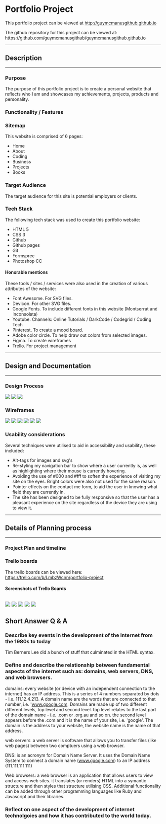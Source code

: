 # Portfolio Project
This portfolio project can be viewed at http://guymcmanusgithub.github.io

The github repository for this project can be viewed at: https://github.com/guymcmanusgithub/guymcmanusgithub.github.io

--- 

## Description
---
### Purpose
The purpose of this portfolio project is to create a personal website that reflects who I am and showcases my achievements, projects, products and personality.


### Functionality / Features

### Sitemap
This website is comprised of 6 pages:
* Home
* About
* Coding
* Business
* Projects
* Books

### Target Audience
The target audience for this site is potential employers or clients.

### Tech Stack
The following tech stack was used to create this portfolio website:

* HTML 5
* CSS 3
* Github
* Github pages
* Git
* Formspree
* Photoshop CC

#### Honorable mentions
These tools / sites / services were also used in the creation of various attributes of the website: 

* Font Awesome.  For SVG files.
* Devicon. For other SVG files.
* Google Fonts. To include different fonts in this website (Montserrat and Inconsolata)
* Youtube. Channels: Online Tutorials / DarkCode / Codegrid / Coding Tech 
* Pinterest. To create a mood board.
* Adobe color circle. To help draw out colors from selected images.
* Figma. To create wireframes
* Trello.  For project management
--- 
## Design and Documentation
---
### Design Process

![](Assets/Mood-Board-Pinterest.png)
![](Assets/Color-choices.png)
![](Assets/Font-selections.png)
### Wireframes
![](Assets/MobileWireFrame1.png)
![](Assets/MobileWireFrame2.png)
![](Assets/TabletWireFrame1.png)
![](Assets/TabletWireFrame2.png)
![](Assets/DesktopWireFrame1.png)
![](Assets/DesktopWireFrame2.png)


### Usability considerations
Several techniques were utilised to aid in accessibility and usability, these included:<br>
* Alt-tags for images and svg's
* Re-styling my navigation bar to show where a user currently is, as well as highlighting where their mouse is currently hovering.
* Avoiding the use of #000 and #fff to soften the experience of visiting my site on the eyes.  Bright colors were also not used for the same reason.
* Pointer effects on the contact me form, to aid the user in knowing what field they are currently in.
* The site has been designed to be fully responsive so that the user has a pleasant experience on the site regardless of the device they are using to view it.



---
## Details of Planning process
---
### Project Plan and timeline


### Trello boards
The trello boards can be viewed here: https://trello.com/b/LmbzWcnn/portfolio-project

#### Screenshots of Trello Boards
![](assets/Trello-Screen-Shot-1.png)
![](assets/Trello-Screen-Shot-2.png)
![](assets/Trello-Screen-Shot-3.png)
![](assets/Trello-Screen-Shot-4.png)
![](assets/Trello-Screen-Shot-5.png)
---
## Short Answer Q & A
### Describe key events in the development of the Internet from the 1980s to today

Tim Berners Lee did a bunch of stuff that culminated in the HTML syntax.



### Define and describe the relationship between fundamental aspects of the internet such as: domains, web servers, DNS, and web browsers.

domains: every website (or device with an independent connection to the internet) has an IP address.  This is a series of 4 numbers separated by dots - i.e. 111.12.4.213.  A domain name are the words that are connected to that number, i.e. 'www.google.com.  Domains are made up of two different different levels, top level and second level.  top level relates to the last part of the domain name - i.e. .com or .org.au and so on.  the second level appears before the .com and it is the name of your site, i.e. 'google'.  The domain is the address to your website, the website name is the name of that address.

web servers: a web server is software that allows you to transfer files (like web pages) between two comptuers using a web browser.

DNS: is an acronym for Domain Name Server. It uses the Domain Name System to connect a domain name (www.google.com) to an IP address (111.111.111.111) 

Web browsers: a web browser is an application that allows users to view and access web sites.  it translates (or renders) HTML into a symantic structure and then styles that structure utilising CSS.  Additional functionality can be added through other programming languages like Ruby and Javascript and their libraries.

### Reflect on one aspect of the development of internet technolgoies and how it has contributed to the world today.
